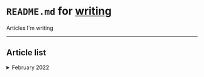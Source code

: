 # `README.md` for [writing](https://github.com/Yukino-Ai/writing)

Articles I'm writing

---

## Article list

<details><summary>February 2022</summary>

| Title               | ID   | Topic       | Date                    |
| ------------------- | ---- | ----------- | ----------------------- |
| Crystal Caterpillar | `cc` | Probability | February 5, 2022 -> ... |
| Aquatic Firefly     | `af` | Statistics  | February 6, 2022 -> ... |

</details>
